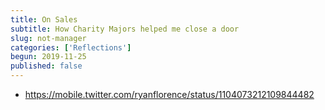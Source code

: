 ```yaml
---
title: On Sales
subtitle: How Charity Majors helped me close a door
slug: not-manager
categories: ['Reflections']
begun: 2019-11-25
published: false
---
```



- https://mobile.twitter.com/ryanflorence/status/1104073212109844482